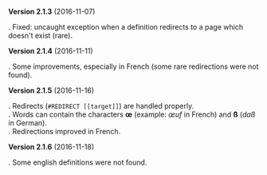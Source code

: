 **Version 2.1.3** (2016-11-07)

. Fixed: uncaught exception when a definition redirects to a page which doesn't exist (rare).

**Version 2.1.4** (2016-11-11)

. Some improvements, especially in French (some rare redirections were not found).

**Version 2.1.5** (2016-11-16)

. Redirects (`#REDIRECT [[target]]`) are handled properly.  
. Words can contain the characters **œ** (example: *œuf* in French) and **ß** (*daß* in German).  
. Redirections improved in French.

**Version 2.1.6** (2016-11-18)

. Some english definitions were not found.